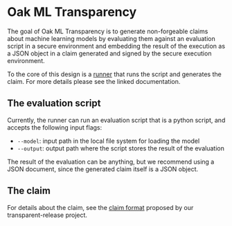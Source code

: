 # Oak ML Transparency

The goal of Oak ML Transparency is to generate non-forgeable claims about
machine learning models by evaluating them against an evaluation script in a
secure environment and embedding the result of the execution as a JSON object in
a claim generated and signed by the secure execution environment.

To the core of this design is a [runner](./runner) that runs the script and
generates the claim. For more details please see the linked documentation.

## The evaluation script

Currently, the runner can run an evaluation script that is a python script, and
accepts the following input flags:

- `--model`: input path in the local file system for loading the model
- `--output`: output path where the script stores the result of the evaluation

The result of the evaluation can be anything, but we recommend using a JSON
document, since the generated claim itself is a JSON object.

## The claim

For details about the claim, see the
[claim format](https://github.com/project-oak/transparent-release/blob/main/docs/claim-transparency.md)
proposed by our transparent-release project.
